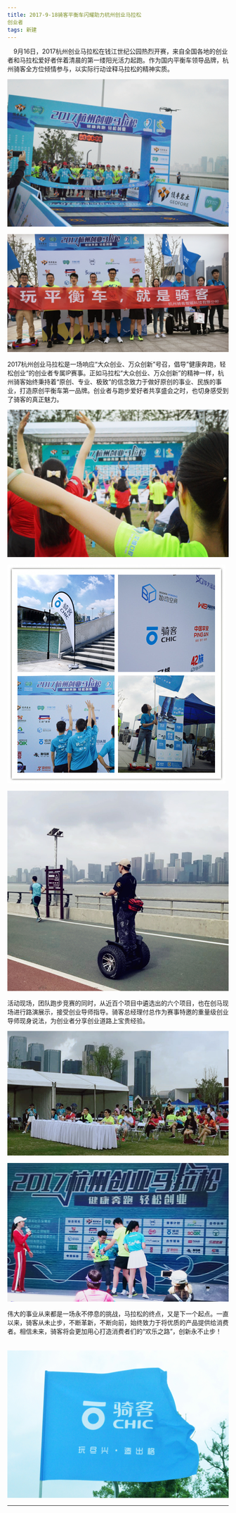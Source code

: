 ```yaml
---
title: 2017-9-18骑客平衡车闪耀助力杭州创业马拉松
创业者
tags: 新建
---
```

　9月16日，2017杭州创业马拉松在钱江世纪公园热烈开赛，来自全国各地的创业者和马拉松爱好者伴着清晨的第一缕阳光活力起跑。作为国内平衡车领导品牌，杭州骑客全方位倾情参与，以实际行动诠释马拉松的精神实质。
 
 ![enter description here][2]
 
![骑客参赛员工合影][1]





2017杭州创业马拉松是一场响应“大众创业、万众创新”号召，倡导”健康奔跑，轻松创业“的创业者专属IP赛事。正如马拉松“大众创业、万众创新”的精神一样，杭州骑客始终秉持着“原创、专业、极致”的信念致力于做好原创的事业、民族的事业，打造原创平衡车第一品牌。创业者与跑步爱好者共享盛会之时，也切身感受到了骑客的真正魅力。

![参赛运动员们在教练带领下热身][4]

![处处是骑客][3]



![骑客御虎助力安保工作，为安全保驾护航][5]



活动现场，团队跑步竞赛的同时，从近百个项目中遴选出的六个项目，也在创马现场进行路演展示，接受创业导师指导。骑客总经理付总作为赛事特邀的重量级创业导师现身说法，为创业者分享创业道路上宝贵经验。

![付总认真听取创业项目展示][6]





![优胜队员获得骑客提供奖品平衡车][7]


伟大的事业从来都是一场永不停息的挑战，马拉松的终点，又是下一个起点。一直以来，骑客从未止步，不断革新，不断向前，始终致力于将优质的产品提供给消费者。相信未来，骑客将会更加用心打造消费者们的“欢乐之路”，创新永不止步！

　
 ![enter description here][8]
 
 
  
 *** 
 
 
 
 


  [1]: ./images/%E5%BE%AE%E4%BF%A1%E5%9B%BE%E7%89%87_20170918095639_%E5%89%AF%E6%9C%AC.jpg "骑客参赛员工合影"
  [2]: ./images/DSC_0226_%E5%89%AF%E6%9C%AC.jpg "DSC_0226_副本"
  [3]: ./images/%E5%90%88%E9%9B%86_%E5%89%AF%E6%9C%AC.jpg "合集_副本"
  [4]: ./images/DSC_0207_%E5%89%AF%E6%9C%AC.jpg "参赛运动员们在教练带领下热身"
  [5]: ./images/%E5%BE%AE%E4%BF%A1%E5%9B%BE%E7%89%87_20170918092135_%E5%89%AF%E6%9C%AC.jpg "骑客御虎助力安保工作，为安全保驾护航"
  [6]: ./images/%E5%BE%AE%E4%BF%A1%E5%9B%BE%E7%89%87_20170918154240_%E5%89%AF%E6%9C%AC.jpg "付总认真听取创业项目展示"
  [7]: ./images/%E5%BE%AE%E4%BF%A1%E5%9B%BE%E7%89%87_20170918132742_%E5%89%AF%E6%9C%AC.jpg "优胜队员获得骑客提供奖品平衡车"
  [8]: ./images/DSC_0268_%E5%89%AF%E6%9C%AC.jpg "DSC_0268_副本"